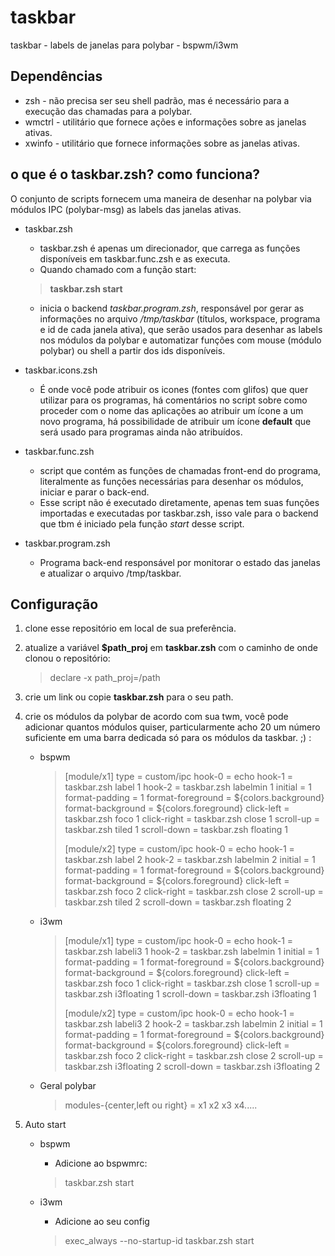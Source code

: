 # taskbar
taskbar - labels de janelas para polybar - bspwm/i3wm

## Dependências
* zsh - não precisa ser seu shell padrão, mas é necessário para a execução das chamadas para a polybar.
* wmctrl - utilitário que fornece ações e informações sobre as janelas ativas.
* xwinfo - utilitário que fornece informações sobre as janelas ativas.

## o que é o taskbar.zsh? como funciona?

O conjunto de scripts fornecem uma maneira de desenhar na polybar via módulos IPC (polybar-msg) as labels das janelas ativas.

* taskbar.zsh
	* taskbar.zsh é apenas um direcionador, que carrega as funções disponíveis em taskbar.func.zsh e as executa. 
	* Quando chamado com a função start:
	> **taskbar.zsh start**
	* inicia o backend *taskbar.program.zsh*, responsável por gerar as informações no arquivo */tmp/taskbar* (títulos, workspace, programa e id de cada janela ativa), que serão usados para desenhar as labels nos módulos da polybar e automatizar funções com mouse (módulo polybar) ou shell a partir dos ids disponíveis.

* taskbar.icons.zsh
	* É onde você pode atribuir os icones (fontes com glifos) que quer utilizar para os programas, há comentários no script sobre como proceder com o nome das aplicações ao atribuir um ícone a um novo programa, há possibilidade de atribuir um ícone **default** que será usado para programas ainda não atribuídos.

* taskbar.func.zsh
	* script que contém as funções de chamadas front-end do programa, literalmente as funções necessárias para desenhar os módulos, iniciar e parar o back-end.
	* Esse script não é executado diretamente, apenas tem suas funções importadas e executadas por taskbar.zsh, isso vale para o backend que tbm é iniciado pela função *start* desse script.

* taskbar.program.zsh
	* Programa back-end responsável por monitorar o estado das janelas e atualizar o arquivo /tmp/taskbar.


## Configuração

1. clone esse repositório em local de sua preferência.

2. atualize a variável **$path_proj** em **taskbar.zsh** com o caminho de onde clonou o repositório:
	> declare -x path_proj=/path

3. crie um link ou copie **taskbar.zsh** para o seu path.

4. crie os módulos da polybar de acordo com sua twm, você pode adicionar quantos módulos quiser, particularmente acho 20 um número suficiente em uma barra dedicada só para os módulos da taskbar. ;) :
	* bspwm
		> [module/x1]
		> type = custom/ipc
		> hook-0 = echo
		> hook-1 = taskbar.zsh label 1
		> hook-2 = taskbar.zsh labelmin 1
		> initial = 1
		> format-padding = 1
		> format-foreground = ${colors.background}
		> format-background = ${colors.foreground}
		> click-left = taskbar.zsh foco 1
		> click-right = taskbar.zsh close 1
		> scroll-up = taskbar.zsh tiled 1
		> scroll-down = taskbar.zsh floating 1
		>
		> [module/x2]
		> type = custom/ipc
		> hook-0 = echo
		> hook-1 = taskbar.zsh label 2
		> hook-2 = taskbar.zsh labelmin 2
		> initial = 1
		> format-padding = 1
		> format-foreground = ${colors.background}
		> format-background = ${colors.foreground}
		> click-left = taskbar.zsh foco 2
		> click-right = taskbar.zsh close 2
		> scroll-up = taskbar.zsh tiled 2
		> scroll-down = taskbar.zsh floating 2

	* i3wm
		> [module/x1]
		> type = custom/ipc
		> hook-0 = echo
		> hook-1 = taskbar.zsh labeli3 1
		> hook-2 = taskbar.zsh labelmin 1
		> initial = 1
		> format-padding = 1
		> format-foreground = ${colors.background}
		> format-background = ${colors.foreground}
		> click-left = taskbar.zsh foco 1
		> click-right = taskbar.zsh close 1
		> scroll-up = taskbar.zsh i3floating 1
		> scroll-down = taskbar.zsh i3floating 1
		> 
		> [module/x2]
		> type = custom/ipc
		> hook-0 = echo
		> hook-1 = taskbar.zsh labeli3 2
		> hook-2 = taskbar.zsh labelmin 2
		> initial = 1
		> format-padding = 1
		> format-foreground = ${colors.background}
		> format-background = ${colors.foreground}
		> click-left = taskbar.zsh foco 2
		> click-right = taskbar.zsh close 2
		> scroll-up = taskbar.zsh i3floating 2
		> scroll-down = taskbar.zsh i3floating 2

	* Geral polybar
		> modules-{center,left ou right} = x1 x2 x3 x4.....

4. Auto start
	* bspwm
		* Adicione ao bspwmrc:
		> taskbar.zsh start

	* i3wm
		* Adicione ao seu config
		> exec_always --no-startup-id taskbar.zsh start




